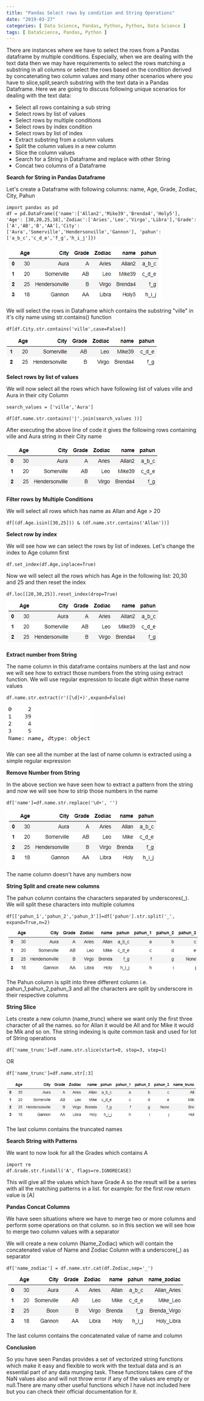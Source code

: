 ```yaml
---
title: "Pandas Select rows by condition and String Operations"
date: "2019-03-27"
categories: [ Data Science, Pandas, Python, Python, Data Science ]
tags: [ DataScience, Pandas, Python ]
---
```


There are instances where we have to select the rows from a Pandas dataframe by multiple conditions. Especially, when we are dealing with the text data then we may have requirements to select the rows matching a substring in all columns or select the rows based on the condition derived by concatenating two column values and many other scenarios where you have to slice,split,search substring with the text data in a Pandas Dataframe. Here we are going to discuss following unique scenarios for dealing with the text data:

- Select all rows containing a sub string
- Select rows by list of values
- Select rows by multiple conditions
- Select rows by index condition
- Select rows by list of index
- Extract substring from a column values
- Split the column values in a new column
- Slice the column values
- Search for a String in Dataframe and replace with other String
- Concat two columns of a Dataframe

**Search for String in Pandas Dataframe**

Let's create a Dataframe with following columns: name, Age, Grade, Zodiac, City, Pahun

```
import pandas as pd
df = pd.DataFrame({'name':['Allan2','Mike39','Brenda4','Holy5'], 'Age': [30,20,25,18],'Zodiac':['Aries','Leo','Virgo','Libra'],'Grade':['A','AB','B','AA'],'City':['Aura','Somerville','Hendersonville','Gannon'], 'pahun':['a_b_c','c_d_e','f_g','h_i_j']})
```

![](/images/2019/03/image-22.png)

We will select the rows in Dataframe which contains the substring "ville" in it's city name using str.contains() function

```
df[df.City.str.contains('ville',case=False)]
```

![](/images/2019/03/image-23.png)

**Select rows by list of values**

We will now select all the rows which have following list of values ville and Aura in their city Column

```
search_values = ['ville','Aura']
```

```
df[df.name.str.contains('|'.join(search_values ))]
```

After executing the above line of code it gives the following rows containing ville and Aura string in their City name

![](/images/2019/03/image-24.png)

**Filter rows by Multiple Conditions**

We will select all rows which has name as Allan and Age > 20

```
df[(df.Age.isin([30,25])) & (df.name.str.contains('Allan'))]
```

**Select row by index**

We will see how we can select the rows by list of indexes. Let's change the index to Age column first

```
df.set_index(df.Age,inplace=True)
```

Now we will select all the rows which has Age in the following list: 20,30 and 25 and then reset the index

```
df.loc[[20,30,25]].reset_index(drop=True)
```

![](/images/2019/03/image-38.png)

**Extract number from String**

The name column in this dataframe contains numbers at the last and now we will see how to extract those numbers from the string using extract function. We will use regular expression to locate digit within these name values

```
df.name.str.extract(r'([\d]+)',expand=False)
```

![](/images/2019/03/image-43.png)

We can see all the number at the last of name column is extracted using a simple regular expression

**Remove Number from String**

In the above section we have seen how to extract a pattern from the string and now we will see how to strip those numbers in the name

```
df['name']=df.name.str.replace('\d+', '')
```

![](/images/2019/03/image-39.png)

The name column doesn't have any numbers now

**String Split and create new columns**

The pahun column contains the characters separated by underscores(\_). We will split these characters into multiple columns

```
df[['pahun_1','pahun_2','pahun_3']]=df['pahun'].str.split('_', expand=True,n=2)
```

![](/images/2019/03/image-40.png)

The Pahun column is split into three different column i.e. pahun\_1,pahun\_2,pahun\_3 and all the characters are split by underscore in their respective columns

**String Slice**

Lets create a new column (name_trunc) where we want only the first three character of all the names. so for Allan it would be All and for Mike it would be Mik and so on. The string indexing is quite common task and used for lot of String operations

```
df['name_trunc']=df.name.str.slice(start=0, stop=3, step=1)
```

OR

```
df['name_trunc']=df.name.str[:3]
```

![](/images/2019/03/image-41.png)

The last column contains the truncated names

**Search String with Patterns**

We want to now look for all the Grades which contains A

```
import re
df.Grade.str.findall('A', flags=re.IGNORECASE)
```

This will give all the values which have Grade A so the result will be a series with all the matching patterns in a list. for example: for the first row return value is [A]

**Pandas Concat Columns**

We have seen situations where we have to merge two or more columns and perform some operations on that column. so in this section we will see how to merge two column values with a separator

We will create a new column (Name_Zodiac) which will contain the concatenated value of Name and Zodiac Column with a underscore(_) as separator

```
df['name_zodiac'] = df.name.str.cat(df.Zodiac,sep='_')
```

![](/images/2019/03/image-42.png)

The last column contains the concatenated value of name and column

**Conclusion**

So you have seen Pandas provides a set of vectorized string functions which make it easy and flexible to work with the textual data and is an essential part of any data munging task. These functions takes care of the NaN values also and will not throw error if any of the values are empty or null.There are many other useful functions which I have not included here but you can check their official documentation for it.

